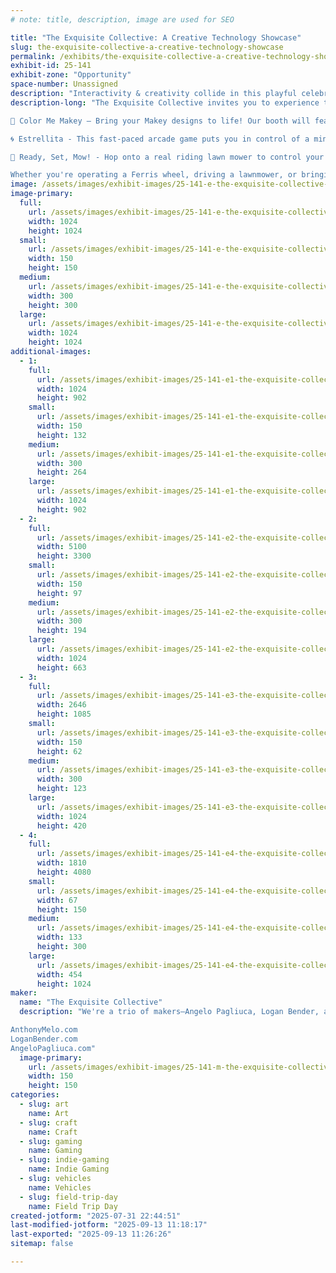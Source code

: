 ```yaml
---
# note: title, description, image are used for SEO

title: "The Exquisite Collective: A Creative Technology Showcase"
slug: the-exquisite-collective-a-creative-technology-showcase
permalink: /exhibits/the-exquisite-collective-a-creative-technology-showcase/
exhibit-id: 25-141
exhibit-zone: "Opportunity"
space-number: Unassigned
description: "Interactivity & creativity collide in this playful celebration of imagination & technology."
description-long: "The Exquisite Collective invites you to experience three joyful, hands-on exhibits that blend technology, art, and cultural inspiration.

🎨 Color Me Makey — Bring your Makey designs to life! Our booth will feature several stations where kids can color and decorate their own Makey, and then see it brought to life through the magic of projection mapping. We want to empower kids to feel like they can make anything they set their minds too, even if it's larger than they are! In order to do that, we'll help the kids use the drawings they've made to power up and fuel our magical, interactive, projecta-makey device that turns their creations into a statue they can take a photo with!

🌀 Estrellita - This fast-paced arcade game puts you in control of a mini Ferris wheel inspired by Latin American carnivals. Using just one lever, players must race against the clock as they load and unload passengers to keep the timer alive—balancing chaos and rhythm in a game that pulses with energy.

🌱 Ready, Set, Mow! - Hop onto a real riding lawn mower to control your in-game racer in this delightfully absurd and competitive arcade experience. Mow your way to victory and prove you’re the fastest in the neighborhood!

Whether you're operating a Ferris wheel, driving a lawnmower, or bringing a character to life, there’s something for everyone at our booth—a celebration of joy, imagination, and the power of making."
image: /assets/images/exhibit-images/25-141-e-the-exquisite-collective-a-creative-technology-showcase-color-me-makey-temp-300x300.png
image-primary: 
  full:
    url: /assets/images/exhibit-images/25-141-e-the-exquisite-collective-a-creative-technology-showcase-color-me-makey-temp-full.png
    width: 1024
    height: 1024
  small:
    url: /assets/images/exhibit-images/25-141-e-the-exquisite-collective-a-creative-technology-showcase-color-me-makey-temp-150x150.png
    width: 150
    height: 150
  medium:
    url: /assets/images/exhibit-images/25-141-e-the-exquisite-collective-a-creative-technology-showcase-color-me-makey-temp-300x300.png
    width: 300
    height: 300
  large:
    url: /assets/images/exhibit-images/25-141-e-the-exquisite-collective-a-creative-technology-showcase-color-me-makey-temp-1024x1024.png
    width: 1024
    height: 1024
additional-images: 
  - 1:
    full:
      url: /assets/images/exhibit-images/25-141-e1-the-exquisite-collective-a-creative-technology-showcase-gameplay-1-full.jpg
      width: 1024
      height: 902
    small:
      url: /assets/images/exhibit-images/25-141-e1-the-exquisite-collective-a-creative-technology-showcase-gameplay-1-150x132.jpg
      width: 150
      height: 132
    medium:
      url: /assets/images/exhibit-images/25-141-e1-the-exquisite-collective-a-creative-technology-showcase-gameplay-1-300x264.jpg
      width: 300
      height: 264
    large:
      url: /assets/images/exhibit-images/25-141-e1-the-exquisite-collective-a-creative-technology-showcase-gameplay-1-1024x902.jpg
      width: 1024
      height: 902
  - 2:
    full:
      url: /assets/images/exhibit-images/25-141-e2-the-exquisite-collective-a-creative-technology-showcase-readysetmow-logo-full.png
      width: 5100
      height: 3300
    small:
      url: /assets/images/exhibit-images/25-141-e2-the-exquisite-collective-a-creative-technology-showcase-readysetmow-logo-150x97.png
      width: 150
      height: 97
    medium:
      url: /assets/images/exhibit-images/25-141-e2-the-exquisite-collective-a-creative-technology-showcase-readysetmow-logo-300x194.png
      width: 300
      height: 194
    large:
      url: /assets/images/exhibit-images/25-141-e2-the-exquisite-collective-a-creative-technology-showcase-readysetmow-logo-1024x663.png
      width: 1024
      height: 663
  - 3:
    full:
      url: /assets/images/exhibit-images/25-141-e3-the-exquisite-collective-a-creative-technology-showcase-estrellita-logo-final-full.png
      width: 2646
      height: 1085
    small:
      url: /assets/images/exhibit-images/25-141-e3-the-exquisite-collective-a-creative-technology-showcase-estrellita-logo-final-150x62.png
      width: 150
      height: 62
    medium:
      url: /assets/images/exhibit-images/25-141-e3-the-exquisite-collective-a-creative-technology-showcase-estrellita-logo-final-300x123.png
      width: 300
      height: 123
    large:
      url: /assets/images/exhibit-images/25-141-e3-the-exquisite-collective-a-creative-technology-showcase-estrellita-logo-final-1024x420.png
      width: 1024
      height: 420
  - 4:
    full:
      url: /assets/images/exhibit-images/25-141-e4-the-exquisite-collective-a-creative-technology-showcase-pxl-20250616-184936394-2-full.jpg
      width: 1810
      height: 4080
    small:
      url: /assets/images/exhibit-images/25-141-e4-the-exquisite-collective-a-creative-technology-showcase-pxl-20250616-184936394-2-67x150.jpg
      width: 67
      height: 150
    medium:
      url: /assets/images/exhibit-images/25-141-e4-the-exquisite-collective-a-creative-technology-showcase-pxl-20250616-184936394-2-133x300.jpg
      width: 133
      height: 300
    large:
      url: /assets/images/exhibit-images/25-141-e4-the-exquisite-collective-a-creative-technology-showcase-pxl-20250616-184936394-2-454x1024.jpg
      width: 454
      height: 1024
maker: 
  name: "The Exquisite Collective"
  description: "We're a trio of makers—Angelo Pagliuca, Logan Bender, and Anthony Melo—who share a background in the themed entertainment industry, including time at Universal Creative’s R&D team. United by a passion for blending art, technology, and playful storytelling, we create interactive experiences that spark curiosity and joy. This year, we're teaming up to debut a new collaborative project alongside updated versions of two crowd favorites.

AnthonyMelo.com
LoganBender.com
AngeloPagliuca.com"
  image-primary:
    url: /assets/images/exhibit-images/25-141-m-the-exquisite-collective-a-creative-technology-showcase-group-icon-with-title-150x150.png
    width: 150
    height: 150
categories: 
  - slug: art
    name: Art
  - slug: craft
    name: Craft
  - slug: gaming
    name: Gaming
  - slug: indie-gaming
    name: Indie Gaming
  - slug: vehicles
    name: Vehicles
  - slug: field-trip-day
    name: Field Trip Day
created-jotform: "2025-07-31 22:44:51"
last-modified-jotform: "2025-09-13 11:18:17"
last-exported: "2025-09-13 11:26:26"
sitemap: false

---
```

